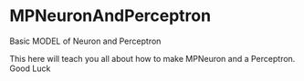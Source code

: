 # MPNeuronAndPerceptron
Basic MODEL of Neuron and Perceptron

This here will teach you all about how to make MPNeuron and a Perceptron.
Good Luck
